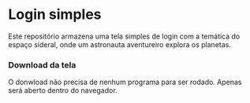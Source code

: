 # Login simples

Este repositório armazena uma tela simples de login com a temática do espaço sideral, onde um astronauta aventureiro explora os planetas.


### Download da tela

O donwload não precisa de nenhum programa para ser rodado. Apenas será aberto dentro do navegador.
